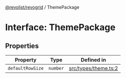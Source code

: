 [@revolist/revogrid](README.md) / ThemePackage

# Interface: ThemePackage

## Properties

| Property | Type | Defined in |
| ------ | ------ | ------ |
| `defaultRowSize` | `number` | [src/types/theme.ts:2](https://github.com/revolist/revogrid/blob/8958a60bd3054871bb3d1706c4eb92c83a8c6b6c/src/types/theme.ts#L2) |
